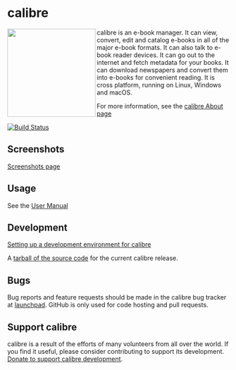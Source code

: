 # calibre

<img align="left" src="resources/images/lt.png?raw=true" height="200" width="200"/>

calibre is an e-book manager. It can view, convert, edit and catalog e-books 
in all of the major e-book formats. It can also talk to e-book reader 
devices. It can go out to the internet and fetch metadata for your books. 
It can download newspapers and convert them into e-books for convenient 
reading. It is cross platform, running on Linux, Windows and macOS.

For more information, see the [calibre About page](https://calibre-ebook.com/about)

[![Build Status](https://dev.azure.com/divok/calibre/_apis/build/status/kovidgoyal.calibre?branchName=master)](https://dev.azure.com/divok/calibre/_build/latest?definitionId=1&branchName=master)

## Screenshots  

[Screenshots page](https://calibre-ebook.com/demo)

## Usage

See the [User Manual](https://manual.calibre-ebook.com)

## Development

[Setting up a development environment for calibre](https://manual.calibre-ebook.com/develop.html)

A [tarball of the source code](https://calibre-ebook.com/dist/src) for the 
current calibre release.

## Bugs

Bug reports and feature requests should be made in the calibre bug tracker at [launchpad](https://bugs.launchpad.net/calibre).
GitHub is only used for code hosting and pull requests.

## Support calibre

calibre is a result of the efforts of many volunteers from all over the world.
If you find it useful, please consider contributing to support its development.
[Donate to support calibre development](https://calibre-ebook.com/donate).


